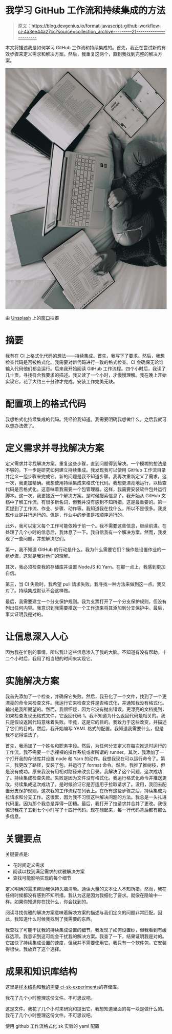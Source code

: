 # 我学习 GitHub 工作流和持续集成的方法

> 原文：<https://blog.devgenius.io/format-javascript-github-workflow-ci-4a3ee44a27cc?source=collection_archive---------21----------------------->

本文将描述我是如何学习 GitHub 工作流和持续集成的。首先，我正在尝试新的有效步骤来定义需求和解决方案。然后，我重复这两个，直到我找到完整的解决方案。

![](img/ae7bc5075386bab41862dd0d9923006b.png)

由 [Unsplash](https://unsplash.com?utm_source=medium&utm_medium=referral) 上的[窗口](https://unsplash.com/@windows?utm_source=medium&utm_medium=referral)拍摄

# 摘要

我有在 CI 上格式化代码的想法——持续集成。首先，我写下了要求。然后，我想检查代码是否被格式化。我需要对新代码进行一致的格式检查。CI 会确保无论谁输入代码他们都会运行。后来我开始阅读 GitHub 工作流程。四个小时后，我读了几十页，寻找符合我要求的描述。我又读了一个小时，才慢慢理解。我在晚上开始实现它，花了大约三十分钟才完成。安装工作完美无缺。

# 配置项上的格式代码

我想格式化持续集成的代码。凭经验我知道。我需要明确我想做什么。之后我就可以想办法做了。

# 定义需求并寻找解决方案

定义需求并寻找解决方案。重复这些步骤，直到问题得到解决。一个模糊的想法是不够的。下一步是研究如何建立持续集成。我发现我可以使用 GitHub 工作流目录并定义一组步骤来完成它。新的问题是我不知道步骤。我再次重新定义了需求。这一次，我更加精确。我想使用持续集成来格式化代码。我想更漂亮地运行，以检查代码是否格式化。这意味着我需要一个包管理器。这样，我需要安装软件包并运行脚本。这一次，我更接近一个解决方案。是时候搜索信息了。我开始从 GitHub 文档中了解工作流。有很多新名词，但我并没有感到不知所措。这是最重要的。第一页提到了工作流、作业、步骤、动作等。我知道我在找什么，所以不是很多。我发现作业是并行运行的。但是，作业中的步骤是按顺序运行的。

此外，我可以定义每个工作可能依赖于前一个。我不需要这些信息，继续前进。在处理了几个小时的信息后，我休息了一下。我自信我有一个解决方案。然而，我发现了一些问题，并想解决它们。

第一，我不知道 GitHub 的行动是什么。我为什么需要它们？操作是设置作业的一组步骤。这就是我对他们的理解。

其次，我必须检查我的存储库并设置 NodeJS 和 Yarn。在那一点上，我感到更加自信。

第三，当 CI 失败时，我希望 pull 请求失败。我寻找一种方法来做到这一点。我又对了。持续集成默认不会这样做。

最后，我需要建立一个分支保护规则。我为支票打开了一个分支保护规则，但没有列出任何内容。我意识到我需要推送一个工作流来将其添加到分支保护中。最后，事实证明我是对的。

# 让信息深入人心

因为我在忙别的事情，所以我让这些信息渗入了我的大脑。不知道有没有帮助。十二个小时后，我用了相当短的时间来实现它。

# 实施解决方案

我首先添加了一个检查，并确保它失败。然后，我丑化了一个文件，找到了一个更漂亮的命令来检查文件。我运行它来检查文件是否格式化，并通知我没有格式化。输出是我所期望的。然而，我很怀疑，因为它没有抛出错误。更漂亮的文档提到，如果检查发现无格式文件，它返回代码 1。我不知道为什么返回代码是相关的。我只是假设返回代码意味着失败。毕竟，这是它的目的。我致力于这些改变，并描述了它们的目的。然后，我开始编写 YAML 格式的配置。我知道我需要什么，但是我不记得语法了。

首先，我添加了一个姓名和职务字段。然后，为任何分支定义在每次推送时运行的工作流。我不需要一个赤裸裸的操作系统或者所谓的 runner。其次，我添加了一个打开我的存储库并设置 node 和 Yarn 的动作。我想我现在可以运行命令了。第三，我更改了路径，安装了包，并运行了 format 命令。然后，我推了推树枝，但是没有成功。原来我没有用相对路径来改变目录。我解决了这个问题，这次成功了。持续集成检查失败。失败是因为文件没有格式化。我运行格式化命令并推送更改。持续集成这次成功了。是时候验证它是否适用于拉取请求了。没用，我回去配置分支保护规则。这次我的工作流程在列表上。在所有这些步骤之后，持续集成为拉请求和分支工作。这很累，因为我不习惯这种解决问题的方法。我总是一头扎进代码里。因为那个我总是弄得一团糟。最后，我打开了拉请求并合并了更改。我很惊讶我花了五到七个小时写了十四行代码。现在想起来，每一行代码背后都有那么多信息。

# 关键要点

关键要点是:

*   花时间定义需求
*   阅读以找到满足需求的优雅解决方案
*   查找可能影响实现的每个细节

定义明确的需求帮助我保持头脑清晰。通读大量的文本让人不知所措。然而，我在任何时候都没有感到不知所措。我认为这是因为我细化了要求。就像在隐喻中一样。如果你知道你在找什么，你会找到的。

阅读寻找优雅的解决方案意味着解决方案的描述与我们定义的问题非常匹配。因此，我知道什么时候我找到了我需要的东西。

我查找了可能干扰我的持续集成设置的细节。我发现了如何设置纱，但我看到有缓存选项。我意识到这可能会干扰我的解决方案。我查了一下，结果证明我是对的。它加快了持续集成设置的速度，但我并不需要使用它。我只有一个软件包，它安装得很快。我放弃了这个选择。

# 成果和知识库结构

这里是[样本结构](https://github.com/srele96/sk-experiments/tree/149c3f58469bf8ce3c72e8f5cdeced5fb3111e07/javascript/experiments/format-javascript-github-workflow-ci)和[我的需要 ci-sk-experiments](https://github.com/srele96/sk-experiments)的存储库。

我花了几个小时整理这份文件。不可思议吧。

这是文件。我花了几个小时来研究和提出它。我想知道里面的每一块是做什么的。我花了几个小时整理这份文件。不可思议吧。

使用 github 工作流格式化 sk 实验的 yaml 配置